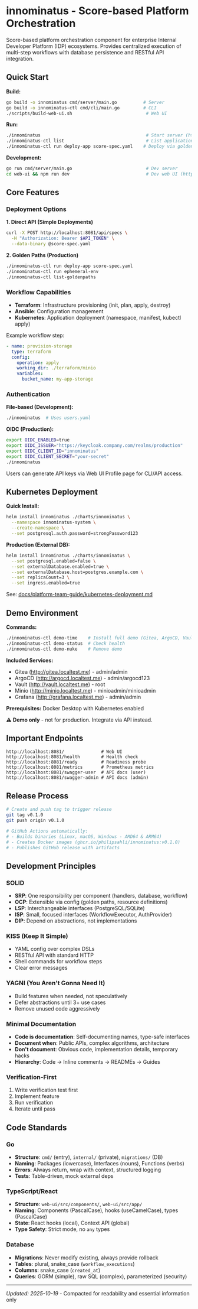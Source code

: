 # innominatus - Score-based Platform Orchestration

Score-based platform orchestration component for enterprise Internal Developer Platform (IDP) ecosystems. Provides centralized execution of multi-step workflows with database persistence and RESTful API integration.

## Quick Start

**Build:**
```bash
go build -o innominatus cmd/server/main.go          # Server
go build -o innominatus-ctl cmd/cli/main.go         # CLI
./scripts/build-web-ui.sh                            # Web UI
```

**Run:**
```bash
./innominatus                                        # Start server (http://localhost:8081)
./innominatus-ctl list                               # List applications
./innominatus-ctl run deploy-app score-spec.yaml    # Deploy via golden path
```

**Development:**
```bash
go run cmd/server/main.go                            # Dev server
cd web-ui && npm run dev                             # Dev web UI (http://localhost:3000)
```

## Core Features

### Deployment Options

**1. Direct API (Simple Deployments)**
```bash
curl -X POST http://localhost:8081/api/specs \
  -H "Authorization: Bearer $API_TOKEN" \
  --data-binary @score-spec.yaml
```

**2. Golden Paths (Production)**
```bash
./innominatus-ctl run deploy-app score-spec.yaml
./innominatus-ctl run ephemeral-env
./innominatus-ctl list-goldenpaths
```

### Workflow Capabilities

- **Terraform**: Infrastructure provisioning (init, plan, apply, destroy)
- **Ansible**: Configuration management
- **Kubernetes**: Application deployment (namespace, manifest, kubectl apply)

Example workflow step:
```yaml
- name: provision-storage
  type: terraform
  config:
    operation: apply
    working_dir: ./terraform/minio
    variables:
      bucket_name: my-app-storage
```

### Authentication

**File-based (Development):**
```bash
./innominatus  # Uses users.yaml
```

**OIDC (Production):**
```bash
export OIDC_ENABLED=true
export OIDC_ISSUER="https://keycloak.company.com/realms/production"
export OIDC_CLIENT_ID="innominatus"
export OIDC_CLIENT_SECRET="your-secret"
./innominatus
```

Users can generate API keys via Web UI Profile page for CLI/API access.

## Kubernetes Deployment

**Quick Install:**
```bash
helm install innominatus ./charts/innominatus \
  --namespace innominatus-system \
  --create-namespace \
  --set postgresql.auth.password=strongPassword123
```

**Production (External DB):**
```bash
helm install innominatus ./charts/innominatus \
  --set postgresql.enabled=false \
  --set externalDatabase.enabled=true \
  --set externalDatabase.host=postgres.example.com \
  --set replicaCount=3 \
  --set ingress.enabled=true
```

See: [docs/platform-team-guide/kubernetes-deployment.md](docs/platform-team-guide/kubernetes-deployment.md)

## Demo Environment

**Commands:**
```bash
./innominatus-ctl demo-time    # Install full demo (Gitea, ArgoCD, Vault, Minio, etc.)
./innominatus-ctl demo-status  # Check health
./innominatus-ctl demo-nuke    # Remove demo
```

**Included Services:**
- Gitea (http://gitea.localtest.me) - admin/admin
- ArgoCD (http://argocd.localtest.me) - admin/argocd123
- Vault (http://vault.localtest.me) - root
- Minio (http://minio.localtest.me) - minioadmin/minioadmin
- Grafana (http://grafana.localtest.me) - admin/admin

**Prerequisites:** Docker Desktop with Kubernetes enabled

⚠️ **Demo only** - not for production. Integrate via API instead.

## Important Endpoints

```
http://localhost:8081/              # Web UI
http://localhost:8081/health        # Health check
http://localhost:8081/ready         # Readiness probe
http://localhost:8081/metrics       # Prometheus metrics
http://localhost:8081/swagger-user  # API docs (user)
http://localhost:8081/swagger-admin # API docs (admin)
```

## Release Process

```bash
# Create and push tag to trigger release
git tag v0.1.0
git push origin v0.1.0

# GitHub Actions automatically:
# - Builds binaries (Linux, macOS, Windows - AMD64 & ARM64)
# - Creates Docker images (ghcr.io/philipsahli/innominatus:v0.1.0)
# - Publishes GitHub release with artifacts
```

## Development Principles

### SOLID
- **SRP**: One responsibility per component (handlers, database, workflow)
- **OCP**: Extensible via config (golden paths, resource definitions)
- **LSP**: Interchangeable interfaces (PostgreSQL/SQLite)
- **ISP**: Small, focused interfaces (WorkflowExecutor, AuthProvider)
- **DIP**: Depend on abstractions, not implementations

### KISS (Keep It Simple)
- YAML config over complex DSLs
- RESTful API with standard HTTP
- Shell commands for workflow steps
- Clear error messages

### YAGNI (You Aren't Gonna Need It)
- Build features when needed, not speculatively
- Defer abstractions until 3+ use cases
- Remove unused code aggressively

### Minimal Documentation
- **Code is documentation**: Self-documenting names, type-safe interfaces
- **Document when**: Public APIs, complex algorithms, architecture
- **Don't document**: Obvious code, implementation details, temporary hacks
- **Hierarchy**: Code → Inline comments → READMEs → Guides

### Verification-First
1. Write verification test first
2. Implement feature
3. Run verification
4. Iterate until pass

## Code Standards

### Go
- **Structure**: `cmd/` (entry), `internal/` (private), `migrations/` (DB)
- **Naming**: Packages (lowercase), Interfaces (nouns), Functions (verbs)
- **Errors**: Always return, wrap with context, structured logging
- **Tests**: Table-driven, mock external deps

### TypeScript/React
- **Structure**: `web-ui/src/components/`, `web-ui/src/app/`
- **Naming**: Components (PascalCase), hooks (useCamelCase), types (PascalCase)
- **State**: React hooks (local), Context API (global)
- **Type Safety**: Strict mode, no `any` types

### Database
- **Migrations**: Never modify existing, always provide rollback
- **Tables**: plural, snake_case (`workflow_executions`)
- **Columns**: snake_case (`created_at`)
- **Queries**: GORM (simple), raw SQL (complex), parameterized (security)

---

*Updated: 2025-10-19* - Compacted for readability and essential information only
